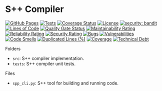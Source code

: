 # S++ Compiler

[![GitHub Pages](https://img.shields.io/badge/GitHub-Pages-blue?logo=github)](https://samg101-developer.github.io/SPP-Compiler-5/)
[![Tests](https://img.shields.io/badge/Tests-580-green?logo=pytest&logoColor=ffffff)]()
[![Coverage Status](https://img.shields.io/badge/Test%20Coverage-96.37%25%20(559/580)-lime?logo=pytest&logoColor=ffffff)]()
[![License](https://img.shields.io/badge/Liscence-MIT-orange)](https://github.com/SamG101-Developer/SPP-Compiler-5/blob/master/LICENSE.txt)
[![security: bandit](https://img.shields.io/badge/Security-Bandit-yellow)](https://github.com/PyCQA/bandit)
[![Lines of Code](https://sonarcloud.io/api/project_badges/measure?project=SamG101-Developer_SPP-Compiler-5&metric=ncloc)](https://sonarcloud.io/summary/new_code?id=SamG101-Developer_SPP-Compiler-5)
[![Quality Gate Status](https://sonarcloud.io/api/project_badges/measure?project=SamG101-Developer_SPP-Compiler-5&metric=alert_status)](https://sonarcloud.io/summary/new_code?id=SamG101-Developer_SPP-Compiler-5)
[![Maintainability Rating](https://sonarcloud.io/api/project_badges/measure?project=SamG101-Developer_SPP-Compiler-5&metric=sqale_rating)](https://sonarcloud.io/summary/new_code?id=SamG101-Developer_SPP-Compiler-5)
[![Reliability Rating](https://sonarcloud.io/api/project_badges/measure?project=SamG101-Developer_SPP-Compiler-5&metric=reliability_rating)](https://sonarcloud.io/summary/new_code?id=SamG101-Developer_SPP-Compiler-5)
[![Security Rating](https://sonarcloud.io/api/project_badges/measure?project=SamG101-Developer_SPP-Compiler-5&metric=security_rating)](https://sonarcloud.io/summary/new_code?id=SamG101-Developer_SPP-Compiler-5)
[![Bugs](https://sonarcloud.io/api/project_badges/measure?project=SamG101-Developer_SPP-Compiler-5&metric=bugs)](https://sonarcloud.io/summary/new_code?id=SamG101-Developer_SPP-Compiler-5)
[![Vulnerabilities](https://sonarcloud.io/api/project_badges/measure?project=SamG101-Developer_SPP-Compiler-5&metric=vulnerabilities)](https://sonarcloud.io/summary/new_code?id=SamG101-Developer_SPP-Compiler-5)
[![Code Smells](https://sonarcloud.io/api/project_badges/measure?project=SamG101-Developer_SPP-Compiler-5&metric=code_smells)](https://sonarcloud.io/summary/new_code?id=SamG101-Developer_SPP-Compiler-5)
[![Duplicated Lines (%)](https://sonarcloud.io/api/project_badges/measure?project=SamG101-Developer_SPP-Compiler-5&metric=duplicated_lines_density)](https://sonarcloud.io/summary/new_code?id=SamG101-Developer_SPP-Compiler-5)
[![Coverage](https://sonarcloud.io/api/project_badges/measure?project=SamG101-Developer_SPP-Compiler-5&metric=coverage)](https://sonarcloud.io/summary/new_code?id=SamG101-Developer_SPP-Compiler-5)
[![Technical Debt](https://sonarcloud.io/api/project_badges/measure?project=SamG101-Developer_SPP-Compiler-5&metric=sqale_index)](https://sonarcloud.io/summary/new_code?id=SamG101-Developer_SPP-Compiler-5)

Folders

- `src`: S++ compiler implementation.
- `tests`: S++ compiler unit tests.

Files

- `spp_cli.py`: S++ tool for building and running code.
